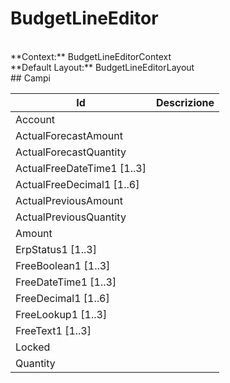 # BudgetLineEditor

<br/>
**Context:** BudgetLineEditorContext
<br/>
**Default Layout:** BudgetLineEditorLayout



<br/>
## Campi

| Id | Descrizione | 
| --- | --- | 
| Account |  | 
| ActualForecastAmount |  | 
| ActualForecastQuantity |  | 
| ActualFreeDateTime1 [1..3] |  | 
| ActualFreeDecimal1 [1..6] |  | 
| ActualPreviousAmount |  | 
| ActualPreviousQuantity |  | 
| Amount |  | 
| ErpStatus1 [1..3] |  | 
| FreeBoolean1 [1..3] |  | 
| FreeDateTime1 [1..3] |  | 
| FreeDecimal1 [1..6] |  | 
| FreeLookup1 [1..3] |  | 
| FreeText1 [1..3] |  | 
| Locked |  | 
| Quantity |  |
